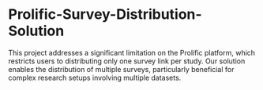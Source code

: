 # Prolific-Survey-Distribution-Solution
This project addresses a significant limitation on the Prolific platform, which restricts users to distributing only one survey link per study. Our solution enables the distribution of multiple surveys, particularly beneficial for complex research setups involving multiple datasets. 
